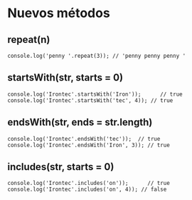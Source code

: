 # Nuevos métodos

## repeat(n)
```
console.log('penny '.repeat(3)); // 'penny penny penny ' 
```


## startsWith(str, starts = 0)
```
console.log('Irontec'.startsWith('Iron'));      // true
console.log('Irontec'.startsWith('tec', 4)); // true
```

## endsWith(str, ends = str.length)
```
console.log('Irontec'.endsWith('tec'));  // true
console.log('Irontec'.endsWith('Iron', 3)); // true
```

## includes(str, starts = 0)
```
console.log('Irontec'.includes('on'));      // true
console.log('Irontec'.includes('on', 4)); // false
```
